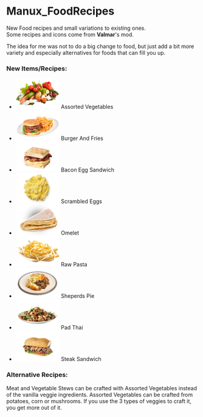 # Manux_FoodRecipes

New Food recipes and small variations to existing ones.  
Some recipes and icons come from **Valmar**'s mod.  

The idea for me was not to do a big change to food, but just add a bit more variety and especially alternatives for foods that can fill you up.

### New Items/Recipes:
- ![Assorted Vegetables](Icons/assortedVegetables.png) Assorted Vegetables
- ![Burger And Fries](Icons/burgerAndFries.png) Burger And Fries
- ![Bacon Egg Sandwich](Icons/baconEggSandwich.png) Bacon Egg Sandwich
- ![Scrambled Eggs](Icons/scrambledEggs.png) Scrambled Eggs
- ![Omelet](Icons/Omelet.png) Omelet
- ![Raw Pasta](Icons/rawPasta.png) Raw Pasta
- ![Sheperds Pie](Icons/sheperdsPie.png) Sheperds Pie
- ![Pad Thai](Icons/padThai.png) Pad Thai
- ![Steak Sandwich](Icons/steakSandwich.png) Steak Sandwich

### Alternative Recipes:
Meat and Vegetable Stews can be crafted with Assorted Vegetables instead of the vanilla veggie ingredients.
Assorted Vegetables can be crafted from potatoes, corn or mushrooms. If you use the 3 types of veggies to craft it, you get more out of it.
